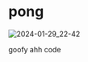 # pong
![2024-01-29_22-42](https://github.com/boprr/pong/assets/85123713/877e1f47-eedd-4796-9fd5-e98f728c5c29)

goofy ahh code
